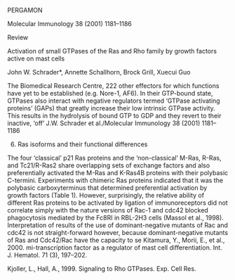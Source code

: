 
PERGAMON

Molecular Immunology 38 (2001) 1181–1186

Review

Activation of small GTPases of the Ras and Rho family by growth factors active on mast cells

John W. Schrader*, Annette Schallhorn, Brock Grill, Xuecui Guo

The Biomedical Research Centre, 222
other effectors for which functions have yet to be established (e.g. Nore-1, AF6). In their GTP-bound state, GTPases also interact with negative regulators termed ‘GTPase activating proteins’ (GAPs) that greatly increase their low intrinsic GTPase activity. This results in the hydrolysis of bound GTP to GDP and they revert to their inactive, ‘off’
J.W. Schrader et al./Molecular Immunology 38 (2001) 1181–1186

6. Ras isoforms and their functional differences

The four ‘classical’ p21 Ras proteins and the ‘non-classical’ M-Ras, R-Ras, and Tc21/R-Ras2 share overlapping sets of exchange factors and
also preferentially activated the M-Ras and K-Ras4B proteins with their polybasic C-termini. Experiments with chimeric Ras proteins indicated that it was the polybasic carboxyterminus that determined preferential activation by growth factors (Table 1). However, surprisingly, the relative ability of different Ras proteins to be activated by ligation of immunoreceptors did not correlate simply with the nature
versions of Rac-1 and cdc42 blocked phagocytosis mediated by the Fc8RI in RBL-2H3 cells (Massol et al., 1998). Interpretation of results of the use of dominant-negative mutants of Rac and cdc42 is not straight-forward however, because dominant-negative mutants of Ras and Cdc42/Rac have the capacity to se
Kitamura, Y., Morii, E., et al., 2000. mi-transcription factor as a regulator of mast cell differentiation. Int. J. Hematol. 71 (3), 197–202.

Kjoller, L., Hall, A., 1999. Signaling to Rho GTPases. Exp. Cell Res. 